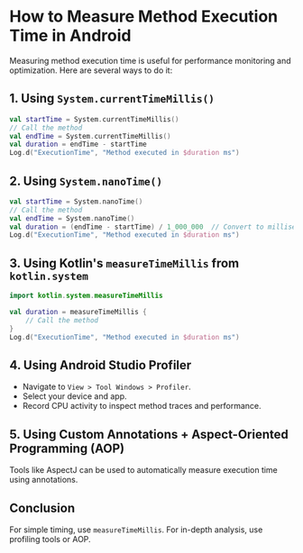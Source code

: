 

 # How to Measure Method Execution Time in Android
 
 Measuring method execution time is useful for performance monitoring and optimization. Here are several ways to do it:
 
 ## 1. Using `System.currentTimeMillis()`
 ```kotlin
 val startTime = System.currentTimeMillis()
 // Call the method
 val endTime = System.currentTimeMillis()
 val duration = endTime - startTime
 Log.d("ExecutionTime", "Method executed in $duration ms")
 ```
 
 ## 2. Using `System.nanoTime()`
 ```kotlin
 val startTime = System.nanoTime()
 // Call the method
 val endTime = System.nanoTime()
 val duration = (endTime - startTime) / 1_000_000  // Convert to milliseconds
 Log.d("ExecutionTime", "Method executed in $duration ms")
 ```
 
 ## 3. Using Kotlin's `measureTimeMillis` from `kotlin.system`
 ```kotlin
 import kotlin.system.measureTimeMillis
 
 val duration = measureTimeMillis {
     // Call the method
 }
 Log.d("ExecutionTime", "Method executed in $duration ms")
 ```
 
 ## 4. Using Android Studio Profiler
 - Navigate to `View > Tool Windows > Profiler`.
 - Select your device and app.
 - Record CPU activity to inspect method traces and performance.
 
 ## 5. Using Custom Annotations + Aspect-Oriented Programming (AOP)
 Tools like AspectJ can be used to automatically measure execution time using annotations.
 
 ## Conclusion
 For simple timing, use `measureTimeMillis`. For in-depth analysis, use profiling tools or AOP.